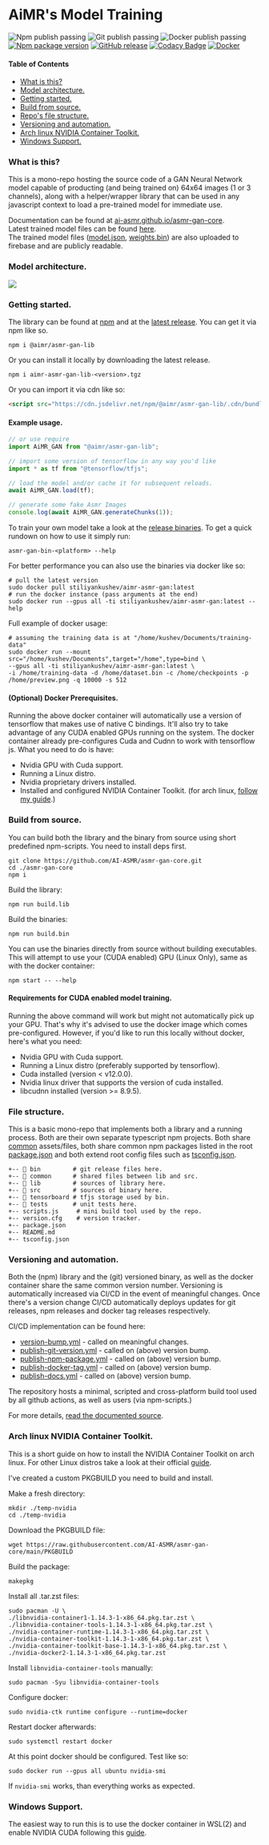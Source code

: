 # AiMR's Model Training

![Npm publish passing](https://github.com/AI-ASMR/asmr-gan-core/actions/workflows/publish-npm-package.yml/badge.svg?branch=main)
![Git publish passing](https://github.com/AI-ASMR/asmr-gan-core/actions/workflows/publish-git-version.yml/badge.svg?branch=main)
![Docker publish passing](https://github.com/AI-ASMR/asmr-gan-core/actions/workflows/publish-docker-tag.yml/badge.svg?branch=main)
[![Npm package version](https://img.shields.io/npm/v/%40aimr%2Fasmr-gan-lib)](https://www.npmjs.com/package/@aimr/asmr-gan-lib)
[![GitHub release](https://img.shields.io/github/v/release/AI-ASMR/asmr-gan-core)](https://github.com/AI-ASMR/asmr-gan-core/releases)
[![Codacy Badge](https://app.codacy.com/project/badge/Grade/0e89310a47e24d6bb14b42183a653171)](https://app.codacy.com/gh/AI-ASMR/asmr-gan-core/dashboard?utm_source=gh&utm_medium=referral&utm_content=&utm_campaign=Badge_grade)
[![Docker](https://badgen.net/badge/icon/docker?icon=docker&label)](https://hub.docker.com/repository/docker/stiliyankushev/aimr-asmr-gan/general)
 
#### Table of Contents
-  [What is this?](#introduction)
-  [Model architecture.](#model)
-  [Getting started.](#getting-started)
-  [Build from source.](#build-from-source)
-  [Repo's file structure.](#file-structure)
-  [Versioning and automation.](#versioning)
-  [Arch linux NVIDIA Container Toolkit.](#arch-nvidia-container)
-  [Windows Support.](#windows)

### What is this? <a id="introduction"></a>

This is a mono-repo hosting the source code of a GAN Neural Network model capable of producting (and being trained on) 64x64 images (1 or 3 channels), along with a helper/wrapper library that can be used in any javascript context to load a pre-trained model for immediate use.

Documentation can be found at [ai-asmr.github.io/asmr-gan-core](https://ai-asmr.github.io/asmr-gan-core/).<br/>
Latest trained model files can be found [here](https://github.com/AI-ASMR/asmr-gan-core/releases/tag/trained-model).<br/>
The trained model files ([model.json](https://firebasestorage.googleapis.com/v0/b/aimr-model-storage.appspot.com/o/model.json?alt=media), [weights.bin](https://firebasestorage.googleapis.com/v0/b/aimr-model-storage.appspot.com/o/weights.bin?alt=media)) are also uploaded to firebase and are publicly readable.

### Model architecture. <a id="model"></a>

<img src="https://raw.githubusercontent.com/AI-ASMR/asmr-gan-core/main/assets/model.png">

### Getting started. <a id="getting-started"></a>

The library can be found at [npm](https://www.npmjs.com/package/@aimr/asmr-gan-lib) and at the [latest release](https://github.com/AI-ASMR/asmr-gan-core/releases/).
You can get it via npm like so.
```shell
npm i @aimr/asmr-gan-lib
```
Or you can install it locally by downloading the latest release.
```shell
npm i aimr-asmr-gan-lib-<version>.tgz
```
Or you can import it via cdn like so:
```html
<script src="https://cdn.jsdelivr.net/npm/@aimr/asmr-gan-lib/.cdn/bundle.min.js"></script>
```

#### Example usage.

```js
// or use require
import AiMR_GAN from "@aimr/asmr-gan-lib";

// import some version of tensorflow in any way you'd like
import * as tf from "@tensorflow/tfjs";

// load the model and/or cache it for subsequent reloads.
await AiMR_GAN.load(tf);

// generate some fake Asmr Images
console.log(await AiMR_GAN.generateChunks(1));
```

To train your own model take a look at the [release binaries](https://github.com/AI-ASMR/asmr-gan-core/releases/).
To get a quick rundown on how to use it simply run:
```shell
asmr-gan-bin-<platform> --help
```
For better performance you can also use the binaries via docker like so:
```shell
# pull the latest version
sudo docker pull stiliyankushev/aimr-asmr-gan:latest
# run the docker instance (pass arguments at the end)
sudo docker run --gpus all -ti stiliyankushev/aimr-asmr-gan:latest --help
```
Full example of docker usage:
```shell
# assuming the training data is at "/home/kushev/Documents/training-data"
sudo docker run --mount src="/home/kushev/Documents",target="/home",type=bind \
--gpus all -ti stiliyankushev/aimr-asmr-gan:latest \
-i /home/training-data -d /home/dataset.bin -c /home/checkpoints -p /home/preview.png -q 10000 -s 512
```

#### (Optional) Docker Prerequisites.
Running the above docker container will automatically use a version of tensorflow that makes use of native C bindings. It'll also try to take advantage of any CUDA enabled GPUs running on the system. The docker container already pre-configures Cuda and Cudnn to work with tensorflow js. What you need to do is have:
-   Nvidia GPU with Cuda support.
-   Running a Linux distro.
-   Nvidia proprietary drivers installed.
-   Installed and configured NVIDIA Container Toolkit. (for arch linux, [follow my guide](#arch-nvidia-container).)

### Build from source. <a id="build-from-source"></a>

You can build both the library and the binary from source using short predefined npm-scripts.
You need to install deps first.
```shell
git clone https://github.com/AI-ASMR/asmr-gan-core.git
cd ./asmr-gan-core
npm i
```
Build the library:
```shell
npm run build.lib
```
Build the binaries:
```shell
npm run build.bin
```
You can use the binaries directly from source without building executables.
This will attempt to use your (CUDA enabled) GPU (Linux Only),
same as with the docker container:
```shell
npm start -- --help
```
#### Requirements for CUDA enabled model training.
Running the above command will work but might not automatically pick up your GPU. 
That's why it's advised to use the docker image which comes pre-configured. However, if you'd like to run this locally without docker, here's what you need:
-   Nvidia GPU with Cuda support.
-   Running a Linux distro (preferably supported by tensorflow).
-   Cuda installed (version < v12.0.0).
-   Nvidia linux driver that supports the version of cuda installed.
-   libcudnn installed (version >= 8.9.5).

### File structure. <a id="file-structure"></a>

This is a basic mono-repo that implements both a library and a running process. Both are their own separate typescript npm projects. Both share [common](https://github.com/AI-ASMR/asmr-gan-core/tree/main/common) assets/files, both share common npm packages listed in the root [package.json](https://github.com/AI-ASMR/asmr-gan-core/blob/main/package.json) and both extend root config files such as [tsconfig.json](https://github.com/AI-ASMR/asmr-gan-core/blob/main/tsconfig.json).

```
+-- 📁 bin         # git release files here.
+-- 📁 common      # shared files between lib and src.
+-- 📁 lib         # sources of library here.
+-- 📁 src         # sources of binary here.
+-- 📁 tensorboard # tfjs storage used by bin.
+-- 📁 tests       # unit tests here.
+-- scripts.js     # mini build tool used by the repo.
+-- version.cfg    # version tracker.
+-- package.json
+-- README.md
+-- tsconfig.json
```

### Versioning and automation. <a id="versioning"></a>

Both the (npm) library and the (git) versioned binary, as well as the docker container share the same common version number. Versioning is automatically increased via CI/CD in the event of meaningful changes. Once there's a version change CI/CD automatically deploys updates for git releases, npm releases and docker tag releases respectively.

CI/CD implementation can be found here:
-   [version-bump.yml](https://github.com/AI-ASMR/asmr-gan-core/blob/main/.github/workflows/version-bump.yml) - called on meaningful changes.
-   [publish-git-version.yml](https://github.com/AI-ASMR/asmr-gan-core/blob/main/.github/workflows/publish-git-version.yml) - called on (above) version bump.
-   [publish-npm-package.yml](https://github.com/AI-ASMR/asmr-gan-core/blob/main/.github/workflows/publish-npm-package.yml) - called on (above) version bump.
-   [publish-docker-tag.yml](https://github.com/AI-ASMR/asmr-gan-core/blob/main/.github/workflows/publish-docker-tag.yml) - called on (above) version bump.
-   [publish-docs.yml](https://github.com/AI-ASMR/asmr-gan-core/blob/main/.github/workflows/publish-docs.yml) - called on (above) version bump.

The repository hosts a minimal, scripted and cross-platform build tool used by all github actions, as well as users (via npm-scripts.)

For more details, [read the documented source](https://github.com/AI-ASMR/asmr-gan-core/blob/main/scripts.js).

### Arch linux NVIDIA Container Toolkit. <a id="arch-nvidia-container"></a>

This is a short guide on how to install the NVIDIA Container Toolkit on arch linux. For other Linux distros take a look at their official [guide](https://docs.nvidia.com/datacenter/cloud-native/container-toolkit/latest/install-guide.html).

I've created a custom PKGBUILD you need to build and install.

Make a fresh directory:
```shell
mkdir ./temp-nvidia 
cd ./temp-nvidia
```
Download the PKGBUILD file:
```shell
wget https://raw.githubusercontent.com/AI-ASMR/asmr-gan-core/main/PKGBUILD
```
Build the package:
```shell
makepkg
```
Install all .tar.zst files:
```shell
sudo pacman -U \ 
./libnvidia-container1-1.14.3-1-x86_64.pkg.tar.zst \
./libnvidia-container-tools-1.14.3-1-x86_64.pkg.tar.zst \
./nvidia-container-runtime-1.14.3-1-x86_64.pkg.tar.zst \
./nvidia-container-toolkit-1.14.3-1-x86_64.pkg.tar.zst \ 
./nvidia-container-toolkit-base-1.14.3-1-x86_64.pkg.tar.zst \ 
./nvidia-docker2-1.14.3-1-x86_64.pkg.tar.zst
```
Install `libnvidia-container-tools` manually:
```shell
sudo pacman -Syu libnvidia-container-tools
```
Configure docker:
```shell
sudo nvidia-ctk runtime configure --runtime=docker
```
Restart docker afterwards:
```shell
sudo systemctl restart docker
```
At this point docker should be configured. Test like so:
```shell
sudo docker run --gpus all ubuntu nvidia-smi
```
If `nvidia-smi` works, than everything works as expected.

### Windows Support. <a id="windows"></a>

The easiest way to run this is to use the docker container in WSL(2) and enable NVIDIA CUDA following this [guide](https://learn.microsoft.com/en-us/windows/ai/directml/gpu-cuda-in-wsl).
